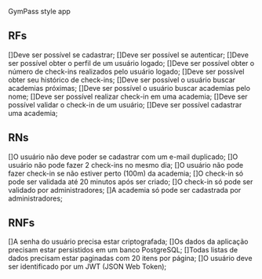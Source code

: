 GymPass style app

## RFs

[]Deve ser possível se cadastrar;
[]Deve ser possível se autenticar;
[]Deve ser possível obter o perfil de um usuário logado;
[]Deve ser possível obter o número de check-ins realizados pelo usuário logado;
[]Deve ser possível obter seu histórico de check-ins;
[]Deve ser possível o usuário buscar academias próximas;
[]Deve ser possível o usuário buscar academias pelo nome;
[]Deve ser possível realizar check-in em uma academia;
[]Deve ser possível validar o check-in de um usuário;
[]Deve ser possível cadastrar uma academia;

## RNs

[]O usuário não deve poder se cadastrar com um e-mail duplicado;
[]O usuário não pode fazer 2 check-ins no mesmo dia;
[]O usuário não pode fazer check-in se não estiver perto (100m) da academia;
[]O check-in só pode ser validada até 20 minutos após ser criado;
[]O check-in só pode ser validado por administradores;
[]A academia só pode ser cadastrada por administradores;

## RNFs

[]A senha do usuário precisa estar criptografada;
[]Os dados da aplicação precisam estar persistidos em um banco PostgreSQL;
[]Todas listas de dados precisam estar paginadas com 20 itens por página;
[]O usuário deve ser identificado por um JWT (JSON Web Token);
